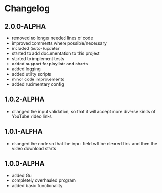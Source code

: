# Changelog

## 2.0.0-ALPHA
- removed no longer needed lines of code
- improved comments where possible/necessary
- included (auto-)updater
- started to add documentation to this project
- started to implement tests
- added support for playlists and shorts
- added logging
- added utility scripts
- minor code improvements
- added rudimentary config

## 1.0.2-ALPHA
- changed the input validation, so that it will accept more diverse kinds of YouTube video links

## 1.0.1-ALPHA
- changed the code so that the input field will be cleared first and then the video download starts

## 1.0.0-ALPHA
- added Gui
- completely overhauled program
- added basic functionality
